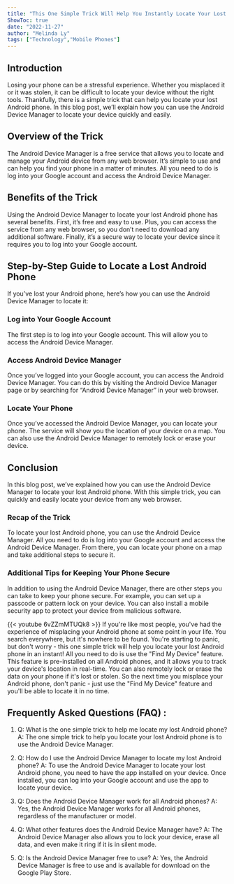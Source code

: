 ```yaml
---
title: "This One Simple Trick Will Help You Instantly Locate Your Lost Android Phone!"
ShowToc: true 
date: "2022-11-27"
author: "Melinda Ly" 
tags: ["Technology","Mobile Phones"]
---
```

## Introduction 

Losing your phone can be a stressful experience. Whether you misplaced it or it was stolen, it can be difficult to locate your device without the right tools. Thankfully, there is a simple trick that can help you locate your lost Android phone. In this blog post, we’ll explain how you can use the Android Device Manager to locate your device quickly and easily. 

## Overview of the Trick

The Android Device Manager is a free service that allows you to locate and manage your Android device from any web browser. It’s simple to use and can help you find your phone in a matter of minutes. All you need to do is log into your Google account and access the Android Device Manager. 

## Benefits of the Trick 

Using the Android Device Manager to locate your lost Android phone has several benefits. First, it’s free and easy to use. Plus, you can access the service from any web browser, so you don’t need to download any additional software. Finally, it’s a secure way to locate your device since it requires you to log into your Google account. 

## Step-by-Step Guide to Locate a Lost Android Phone

If you’ve lost your Android phone, here’s how you can use the Android Device Manager to locate it: 

### Log into Your Google Account 

The first step is to log into your Google account. This will allow you to access the Android Device Manager. 

### Access Android Device Manager

Once you’ve logged into your Google account, you can access the Android Device Manager. You can do this by visiting the Android Device Manager page or by searching for “Android Device Manager” in your web browser. 

### Locate Your Phone

Once you’ve accessed the Android Device Manager, you can locate your phone. The service will show you the location of your device on a map. You can also use the Android Device Manager to remotely lock or erase your device. 

## Conclusion 

In this blog post, we’ve explained how you can use the Android Device Manager to locate your lost Android phone. With this simple trick, you can quickly and easily locate your device from any web browser. 

### Recap of the Trick 

To locate your lost Android phone, you can use the Android Device Manager. All you need to do is log into your Google account and access the Android Device Manager. From there, you can locate your phone on a map and take additional steps to secure it. 

### Additional Tips for Keeping Your Phone Secure 

In addition to using the Android Device Manager, there are other steps you can take to keep your phone secure. For example, you can set up a passcode or pattern lock on your device. You can also install a mobile security app to protect your device from malicious software.

{{< youtube 6vZZmMTUQk8 >}} 
If you're like most people, you've had the experience of misplacing your Android phone at some point in your life. You search everywhere, but it's nowhere to be found. You're starting to panic, but don't worry - this one simple trick will help you locate your lost Android phone in an instant! All you need to do is use the "Find My Device" feature. This feature is pre-installed on all Android phones, and it allows you to track your device's location in real-time. You can also remotely lock or erase the data on your phone if it's lost or stolen. So the next time you misplace your Android phone, don't panic - just use the "Find My Device" feature and you'll be able to locate it in no time.

## Frequently Asked Questions (FAQ) :
1. Q: What is the one simple trick to help me locate my lost Android phone?
A: The one simple trick to help you locate your lost Android phone is to use the Android Device Manager.

2. Q: How do I use the Android Device Manager to locate my lost Android phone?
A: To use the Android Device Manager to locate your lost Android phone, you need to have the app installed on your device. Once installed, you can log into your Google account and use the app to locate your device.

3. Q: Does the Android Device Manager work for all Android phones?
A: Yes, the Android Device Manager works for all Android phones, regardless of the manufacturer or model.

4. Q: What other features does the Android Device Manager have?
A: The Android Device Manager also allows you to lock your device, erase all data, and even make it ring if it is in silent mode.

5. Q: Is the Android Device Manager free to use?
A: Yes, the Android Device Manager is free to use and is available for download on the Google Play Store.


